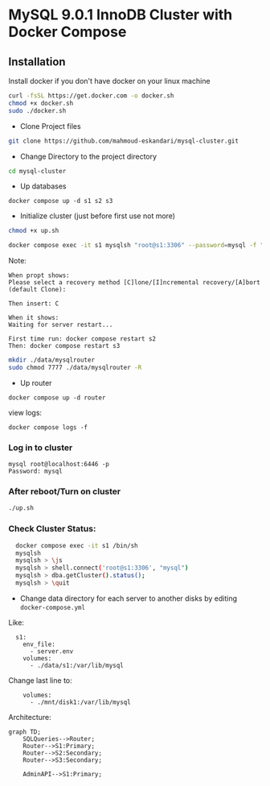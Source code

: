 # MySQL 9.0.1 InnoDB Cluster with Docker Compose

## Installation

Install docker if you don't have docker on your linux machine

``` bash
curl -fsSL https://get.docker.com -o docker.sh
chmod +x docker.sh
sudo ./docker.sh
```

* Clone Project files
``` bash
git clone https://github.com/mahmoud-eskandari/mysql-cluster.git
```

* Change Directory to the project directory
``` bash
cd mysql-cluster
```
* Up databases
```
docker compose up -d s1 s2 s3
```

* Initialize cluster (just before first use not more)
``` bash
chmod +x up.sh
```
``` bash
docker compose exec -it s1 mysqlsh "root@s1:3306" --password=mysql -f "/var/initialize.js" 
```

Note:
```
When propt shows:
Please select a recovery method [C]lone/[I]ncremental recovery/[A]bort (default Clone):

Then insert: C

When it shows:
Waiting for server restart...

First time run: docker compose restart s2
Then: docker compose restart s3
```

```bash
mkdir ./data/mysqlrouter
sudo chmod 7777 ./data/mysqlrouter -R
```
* Up router
```
docker compose up -d router
```

view logs:
```
docker compose logs -f
```

### Log in to cluster
```
mysql root@localhost:6446 -p
Password: mysql
```
### After reboot/Turn on cluster
``` bash
./up.sh
```
### Check Cluster Status:

``` bash
  docker compose exec -it s1 /bin/sh
  mysqlsh
  mysqlsh > \js
  mysqlsh > shell.connect('root@s1:3306', "mysql")
  mysqlsh > dba.getCluster().status();
  mysqlsh > \quit
```

* Change data directory for each server to another disks by editing `docker-compose.yml`

Like:
```
  s1:
    env_file:
      - server.env
    volumes:
      - ./data/s1:/var/lib/mysql
```
Change last line to:
```
    volumes:
      - ./mnt/disk1:/var/lib/mysql
```

Architecture:
```mermaid
graph TD;
    SQLQueries-->Router;
    Router-->S1:Primary;
    Router-->S2:Secondary;
    Router-->S3:Secondary;

    AdminAPI-->S1:Primary;
```